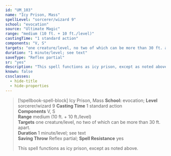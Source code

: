 ```yaml
---
id: "UM_103"
name: "Icy Prison, Mass"
spellLevel: "sorcerer/wizard 9"
school: "evocation"
source: "Ultimate Magic"
range: "medium (10 ft. + 10 ft./level)"
castingTime: "1 standard action"
components: "V, S"
targets: "one creature/level, no two of which can be more than 30 ft. apart."
duration: "1 minute/level; see text"
saveType: "Reflex partial"
sr: "yes"
description: "This spell functions as icy prison, except as noted above."
known: false
cssclasses:
  - hide-title
  - hide-properties
---
```


> [!spellbook-spell-block] Icy Prison, Mass
> **School:** evocation; **Level** sorcerer/wizard 9
> **Casting Time** 1 standard action  
> **Components** V, S  
> **Range** medium (10 ft. + 10 ft./level)  
> **Targets** one creature/level, no two of which can be more than 30 ft. apart.  
> **Duration** 1 minute/level; see text  
> **Saving Throw** Reflex partial; **Spell Resistance** yes
> 
> This spell functions as icy prison, except as noted above.